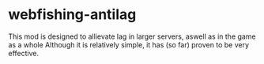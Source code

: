 # webfishing-antilag
This mod is designed to allievate lag in larger servers, aswell as in the game as a whole
Although it is relatively simple, it has (so far) proven to be very effective.
